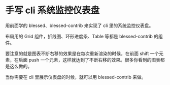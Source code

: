 # 手写 cli 系统监控仪表盘

用前面学的 blessed、blessed-contrib 来实现了 cli 里的系统监控仪表盘。

布局用的 Grid 组件，折线图、环形进度条、Table 等都是 blessed-contrib 的组件。

要注意的就是图表不断右移的效果是在每次重新渲染的时候，在前面 shift 一个元素，在后面 push 一个元素，这样就达到了不断右移的效果。很多你看到的图表都是这么做的。

当你需要在 cli 里展示仪表盘的时候，就可以用 blessed-contrib 来做。